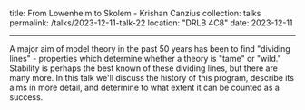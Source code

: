 title: From Lowenheim to Skolem - Krishan Canzius
collection: talks
permalink: /talks/2023-12-11-talk-22
location: "DRLB 4C8"
date: 2023-12-11

---

A major aim of model theory in the past 50 years has been to find "dividing lines" - properties which determine whether a theory is "tame" or "wild." Stability is perhaps the best known of these dividing lines, but there are many more. In this talk we'll discuss the history of this program, describe its aims in more detail, and determine to what extent it can be counted as a success.  
